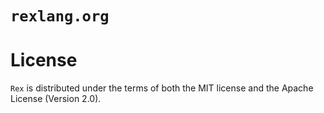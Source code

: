 # `rexlang.org`

# License
`Rex` is distributed under the terms of both the MIT license and the Apache License (Version 2.0).
